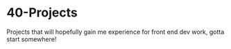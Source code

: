 # 40-Projects
Projects that will hopefully gain me experience for front end dev work, gotta start somewhere!
